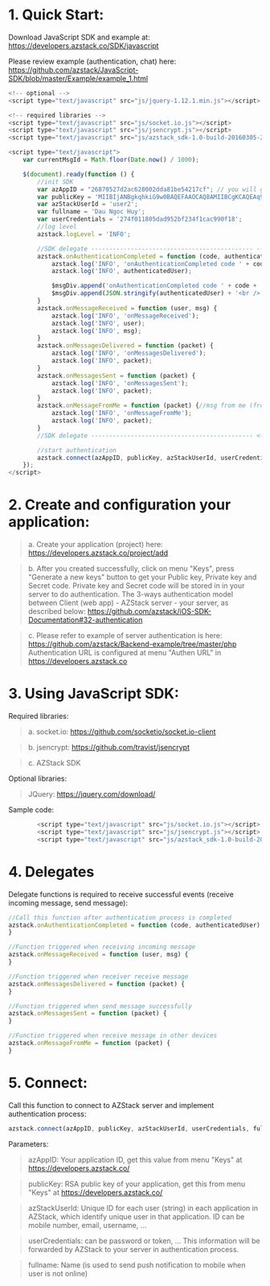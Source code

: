 # 1. Quick Start:

Download JavaScript SDK and example at: https://developers.azstack.co/SDK/javascript

Please review example (authentication, chat) here: https://github.com/azstack/JavaScript-SDK/blob/master/Example/example_1.html


```javascript
<!-- optional -->
<script type="text/javascript" src="js/jquery-1.12.1.min.js"></script>

<!-- required libraries -->
<script type="text/javascript" src="js/socket.io.js"></script>
<script type="text/javascript" src="js/jsencrypt.js"></script>
<script type="text/javascript" src="js/azstack_sdk-1.0-build-20160305-2.js"></script>

<script type="text/javascript">
	var currentMsgId = Math.floor(Date.now() / 1000);

	$(document).ready(function () {
		//init SDK
		var azAppID = "26870527d2ac628002dda81be54217cf"; // you will get it after registered
		var publicKey = 'MIIBIjANBgkqhkiG9w0BAQEFAAOCAQ8AMIIBCgKCAQEAq9s407QkMiZkXF0juCGjti6iWUDzqEmP+Urs3+g2zOf+rbIAZVZItS5a4BZlv3Dux3Xnmhrz240OZMBO1cNcpoEQNij1duZlpJY8BJiptlrj3C+K/PSp0ijllnckwvYYpApm3RxC8ITvpmY3IZTrRKloC/XoRe39p68ARtxXKKW5I/YYxFucY91b6AEOUNaqMFEdLzpO/Dgccaxoc+N1SMfZOKue7aH0ZQIksLN7OQGVoiuf9wR2iSz3+FA+mMzRIP+lDxI4JE42Vvn1sYmMCY1GkkWUSzdQsfgnAIvnbepM2E4/95yMdRPP/k2Qdq9ja/mwEMTfA0yPUZ7LiywoZwIDAQAB';
		var azStackUserId = 'user2';
		var fullname = 'Dau Ngoc Huy';
		var userCredentials = '274f011805dad952bf234f1cac990f18';
		//log level
		azstack.logLevel = 'INFO';

		//SDK delegate --------------------------------------------- -->
		azstack.onAuthenticationCompleted = function (code, authenticatedUser) {
			azstack.log('INFO', 'onAuthenticationCompleted code ' + code + ', authenticatedUser: ');
			azstack.log('INFO', authenticatedUser);

			$msgDiv.append('onAuthenticationCompleted code ' + code + ', authenticatedUser: ' + '<br />');
			$msgDiv.append(JSON.stringify(authenticatedUser) + '<br />');
		}
		azstack.onMessageReceived = function (user, msg) {
			azstack.log('INFO', 'onMessageReceived');
			azstack.log('INFO', user);
			azstack.log('INFO', msg);
		}
		azstack.onMessagesDelivered = function (packet) {
			azstack.log('INFO', 'onMessagesDelivered');
			azstack.log('INFO', packet);
		}
		azstack.onMessagesSent = function (packet) {
			azstack.log('INFO', 'onMessagesSent');
			azstack.log('INFO', packet);
		}
		azstack.onMessageFromMe = function (packet) {//msg from me (from other device)
			azstack.log('INFO', 'onMessageFromMe');
			azstack.log('INFO', packet);
		}
		//SDK delegate --------------------------------------------- <--

		//start authentication
		azstack.connect(azAppID, publicKey, azStackUserId, userCredentials, fullname);//connect AZStack server
	});
</script>
```

# 2. Create and configuration your application:
>	a. Create your application (project) here: https://developers.azstack.co/project/add

>	b. After you created successfully, click on menu "Keys", press "Generate a new keys" button to get your Public key, Private key and Secret code. Private key and Secret code will be stored in in your server to do authentication. The 3-ways authentication model between Client (web app) - AZStack server - your server, as described below: 
https://github.com/azstack/iOS-SDK-Documentation#32-authentication

>	c. Please refer to example of server authentication is here: https://github.com/azstack/Backend-example/tree/master/php
	Authentication URL is configured at menu "Authen URL" in https://developers.azstack.co

# 3. Using JavaScript SDK:
Required libraries:

> a. socket.io: https://github.com/socketio/socket.io-client

> b. jsencrypt: https://github.com/travist/jsencrypt

> c. AZStack SDK

Optional libraries:
>  JQuery: https://jquery.com/download/


Sample code:
```javascript
		<script type="text/javascript" src="js/socket.io.js"></script>
		<script type="text/javascript" src="js/jsencrypt.js"></script>
		<script type="text/javascript" src="js/azstack_sdk-1.0-build-20160305-2.js"></script>
```
# 4. Delegates

Delegate functions is required to receive successful events (receive incoming message, send message):
```javascript
//Call this function after authentication process is completed
azstack.onAuthenticationCompleted = function (code, authenticatedUser) {
}

//Function triggered when receiving incoming message
azstack.onMessageReceived = function (user, msg) {
}

//Function triggered when receiver receive message
azstack.onMessagesDelivered = function (packet) {
}

//Function triggered when send message successfully
azstack.onMessagesSent = function (packet) {
}

//Function triggered when receive message in other devices
azstack.onMessageFromMe = function (packet) {
}
```
# 5. Connect:
Call this function to connect to AZStack server and implement authentication process:
```javascript
azstack.connect(azAppID, publicKey, azStackUserId, userCredentials, fullname);
```
Parameters:

> azAppID: Your application ID, get this value from menu "Keys" at https://developers.azstack.co/

> publicKey: RSA public key of your application, get this from menu "Keys" at https://developers.azstack.co/

> azStackUserId: Unique ID for each user (string) in each application in AZStack, which identify unique user in that application. ID can be mobile number, email, username, ...

> userCredentials: can be password or token, ... This information will be forwarded by AZStack to your server in authentication process.

> fullname: Name (is used to send push notification to mobile when user is not online)

